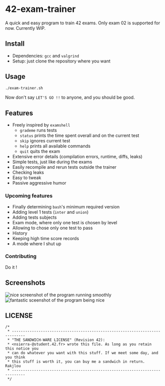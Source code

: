 
  

# 42-exam-trainer
A quick and easy program to train 42 exams.
Only exam 02 is supported for now.
Currently WIP.
## Install
- Dependencies:  `gcc` and `valgrind`
- Setup: just clone the repository where you want
## Usage
```bash
./exam-trainer.sh
```
Now don't say `LET'S GO !!` to anyone, and you should be good.

## Features
- Freely inspired by `examshell`
	- `grademe` runs tests
	- `status` prints the time spent overall and on the current test
	- `skip` ignores current test
	- `help` prints all available commands
	- `quit` quits the exam
- Extensive error details (compilation errors, runtime, diffs, leaks)
- Simple tests, just like during the exams
- Easily recompile and rerun tests outside the trainer
- Checking leaks
- Easy to tweak
- Passive aggressive humor

### Upcoming features
- Finally determining `bash`'s minimum required version 
- Adding level 1 tests (`inter` and `union`)
- Adding tests subjects
- Exam mode, where only one test is chosen by level
- Allowing to chose only one test to pass
- History
- Keeping high time score records
- A mode where I shut up


### Contributing
Do it !

## Screenshots
![nice screenshot of the program running smoothly](https://i.ibb.co/37cpDMt/image.png)![fantastic sceenshot of the program being nice](https://i.ibb.co/yWG5ybt/image.png)

## LICENSE
```
/*
 * ----------------------------------------------------------------------------
 * "THE SANDWICH-WARE LICENSE" (Revision 42):
 * <nsierra-@student.42.fr> wrote this file. As long as you retain this notice you
 * can do whatever you want with this stuff. If we meet some day, and you think
 * this stuff is worth it, you can buy me a sandwich in return. Rakjlou
 * ----------------------------------------------------------------------------
 */
```
